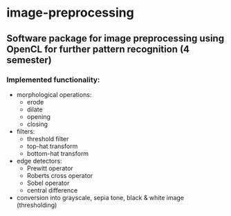 # image-preprocessing
## Software package for image preprocessing using OpenCL for further pattern recognition (4 semester)
### Implemented functionality:
* morphological operations:
    * erode
    * dilate
    * opening
    * closing
* filters:
    * threshold filter
    * top-hat transform
    * bottom-hat transform
* edge detectors:
    * Prewitt operator
    * Roberts cross operator 
    * Sobel operator
    * central difference
* conversion into grayscale, sepia tone, black & white image (thresholding)
